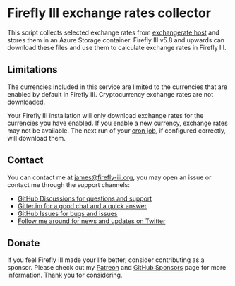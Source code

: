 # Firefly III exchange rates collector

This script collects selected exchange rates from [exchangerate.host](https://exchangerate.host) and stores them in
an Azure Storage container. Firefly III v5.8 and upwards can download these files and use them to calculate exchange
rates in Firefly III.

## Limitations

The currencies included in this service are limited to the currencies that are enabled by default in Firefly III. 
Cryptocurrency exchange rates are not downloaded.

Your Firefly III installation will only download exchange rates for the currencies you have enabled. If you enable a new currency,
exchange rates may not be available. The next run of your [cron job](https://docs.firefly-iii.org/firefly-iii/advanced-installation/cron/), if configured correctly, will download them.

## Contact

You can contact me at [james@firefly-iii.org](mailto:james@firefly-iii.org), you may open an issue or contact me through the support channels:

- [GitHub Discussions for questions and support](https://github.com/firefly-iii/firefly-iii/discussions/)
- [Gitter.im for a good chat and a quick answer](https://gitter.im/firefly-iii/firefly-iii)
- [GitHub Issues for bugs and issues](https://github.com/firefly-iii/firefly-iii/issues)
- [Follow me around for news and updates on Twitter](https://twitter.com/Firefly_iii)

<!-- SPONSOR TEXT -->
## Donate

If you feel Firefly III made your life better, consider contributing as a sponsor. Please check out my [Patreon](https://www.patreon.com/jc5) and [GitHub Sponsors](https://github.com/sponsors/JC5) page for more information. Thank you for considering.

<!-- END OF SPONSOR -->
